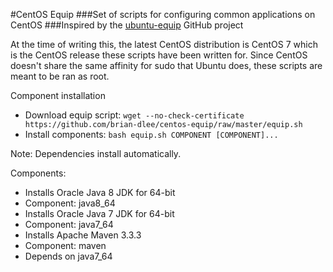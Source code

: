 #CentOS Equip
###Set of scripts for configuring common applications on CentOS
###Inspired by the [ubuntu-equip](https://github.com/aglover/ubuntu-equip) GitHub project

At the time of writing this, the latest CentOS distribution is CentOS 7 which is the CentOS release these scripts have been written for.
Since CentOS doesn't share the same affinity for sudo that Ubuntu does, these scripts are meant to be ran as root.

Component installation
* Download equip script:
`wget --no-check-certificate https://github.com/brian-dlee/centos-equip/raw/master/equip.sh`
* Install components:
`bash equip.sh COMPONENT [COMPONENT]...`

Note: Dependencies install automatically.

Components:
* Installs Oracle Java 8 JDK for 64-bit
 * Component: java8_64
* Installs Oracle Java 7 JDK for 64-bit
 * Component: java7_64
* Installs Apache Maven 3.3.3
 * Component: maven
 * Depends on java7_64
